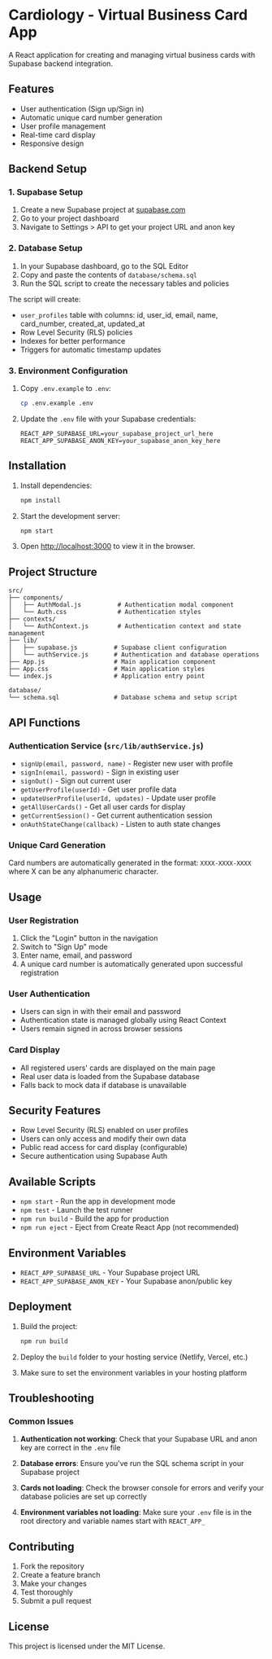 # Cardiology - Virtual Business Card App

A React application for creating and managing virtual business cards with Supabase backend integration.

## Features

- User authentication (Sign up/Sign in)
- Automatic unique card number generation
- User profile management
- Real-time card display
- Responsive design

## Backend Setup

### 1. Supabase Setup

1. Create a new Supabase project at [supabase.com](https://supabase.com)
2. Go to your project dashboard
3. Navigate to Settings > API to get your project URL and anon key

### 2. Database Setup

1. In your Supabase dashboard, go to the SQL Editor
2. Copy and paste the contents of `database/schema.sql` 
3. Run the SQL script to create the necessary tables and policies

The script will create:
- `user_profiles` table with columns: id, user_id, email, name, card_number, created_at, updated_at
- Row Level Security (RLS) policies
- Indexes for better performance
- Triggers for automatic timestamp updates

### 3. Environment Configuration

1. Copy `.env.example` to `.env`:
   ```bash
   cp .env.example .env
   ```

2. Update the `.env` file with your Supabase credentials:
   ```
   REACT_APP_SUPABASE_URL=your_supabase_project_url_here
   REACT_APP_SUPABASE_ANON_KEY=your_supabase_anon_key_here
   ```

## Installation

1. Install dependencies:
   ```bash
   npm install
   ```

2. Start the development server:
   ```bash
   npm start
   ```

3. Open [http://localhost:3000](http://localhost:3000) to view it in the browser.

## Project Structure

```
src/
├── components/
│   ├── AuthModal.js          # Authentication modal component
│   └── Auth.css              # Authentication styles
├── contexts/
│   └── AuthContext.js        # Authentication context and state management
├── lib/
│   ├── supabase.js          # Supabase client configuration
│   └── authService.js       # Authentication and database operations
├── App.js                   # Main application component
├── App.css                  # Main application styles
└── index.js                 # Application entry point

database/
└── schema.sql               # Database schema and setup script
```

## API Functions

### Authentication Service (`src/lib/authService.js`)

- `signUp(email, password, name)` - Register new user with profile
- `signIn(email, password)` - Sign in existing user
- `signOut()` - Sign out current user
- `getUserProfile(userId)` - Get user profile data
- `updateUserProfile(userId, updates)` - Update user profile
- `getAllUserCards()` - Get all user cards for display
- `getCurrentSession()` - Get current authentication session
- `onAuthStateChange(callback)` - Listen to auth state changes

### Unique Card Generation

Card numbers are automatically generated in the format: `XXXX-XXXX-XXXX` where X can be any alphanumeric character.

## Usage

### User Registration
1. Click the "Login" button in the navigation
2. Switch to "Sign Up" mode
3. Enter name, email, and password
4. A unique card number is automatically generated upon successful registration

### User Authentication
- Users can sign in with their email and password
- Authentication state is managed globally using React Context
- Users remain signed in across browser sessions

### Card Display
- All registered users' cards are displayed on the main page
- Real user data is loaded from the Supabase database
- Falls back to mock data if database is unavailable

## Security Features

- Row Level Security (RLS) enabled on user profiles
- Users can only access and modify their own data
- Public read access for card display (configurable)
- Secure authentication using Supabase Auth

## Available Scripts

- `npm start` - Run the app in development mode
- `npm test` - Launch the test runner
- `npm run build` - Build the app for production
- `npm run eject` - Eject from Create React App (not recommended)

## Environment Variables

- `REACT_APP_SUPABASE_URL` - Your Supabase project URL
- `REACT_APP_SUPABASE_ANON_KEY` - Your Supabase anon/public key

## Deployment

1. Build the project:
   ```bash
   npm run build
   ```

2. Deploy the `build` folder to your hosting service (Netlify, Vercel, etc.)

3. Make sure to set the environment variables in your hosting platform

## Troubleshooting

### Common Issues

1. **Authentication not working**: Check that your Supabase URL and anon key are correct in the `.env` file

2. **Database errors**: Ensure you've run the SQL schema script in your Supabase project

3. **Cards not loading**: Check the browser console for errors and verify your database policies are set up correctly

4. **Environment variables not loading**: Make sure your `.env` file is in the root directory and variable names start with `REACT_APP_`

## Contributing

1. Fork the repository
2. Create a feature branch
3. Make your changes
4. Test thoroughly
5. Submit a pull request

## License

This project is licensed under the MIT License.
